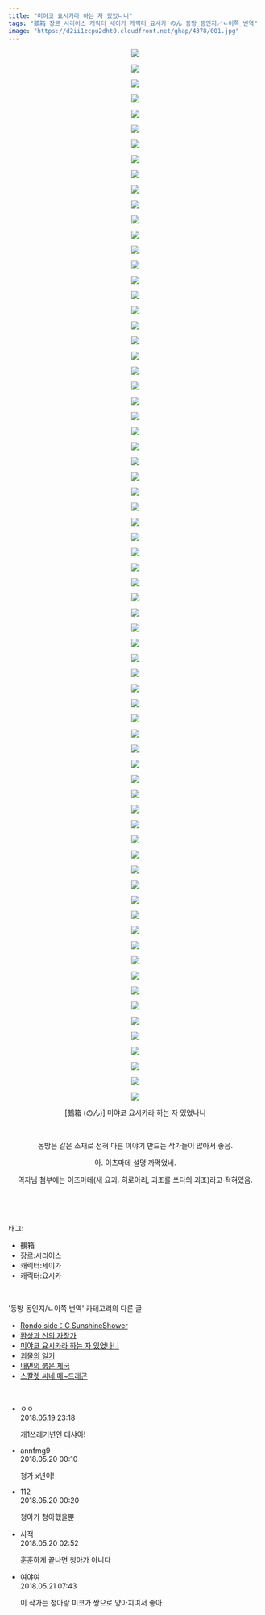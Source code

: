 ```yaml
---
title: "미야코 요시카라 하는 자 있었나니"
tags: "鵺箱 장르_시리어스 캐릭터_세이가 캐릭터_요시카 のん 동방_동인지／ㄴ이쪽_번역"
image: "https://d2ii1zcpu2dht0.cloudfront.net/ghap/4378/001.jpg"
---
```

<div class="article">
<p style="text-align: center; clear: none; float: none;"><img src="{{ site.imgserver9 }}/ghap/4378/001.jpg"/></p>
<p style="text-align: center; clear: none; float: none;"><img src="{{ site.imgserver9 }}/ghap/4378/002.jpg"/></p>
<p style="text-align: center; clear: none; float: none;"><img src="{{ site.imgserver9 }}/ghap/4378/003.jpg"/></p>
<p style="text-align: center; clear: none; float: none;"><img src="{{ site.imgserver9 }}/ghap/4378/004.jpg"/></p>
<p style="text-align: center; clear: none; float: none;"><img src="{{ site.imgserver9 }}/ghap/4378/005.jpg"/></p>
<p style="text-align: center; clear: none; float: none;"><img src="{{ site.imgserver9 }}/ghap/4378/006.jpg"/></p>
<p style="text-align: center; clear: none; float: none;"><img src="{{ site.imgserver9 }}/ghap/4378/007.jpg"/></p>
<p style="text-align: center; clear: none; float: none;"><img src="{{ site.imgserver9 }}/ghap/4378/008.jpg"/></p>
<p style="text-align: center; clear: none; float: none;"><img src="{{ site.imgserver9 }}/ghap/4378/009.jpg"/></p>
<p style="text-align: center; clear: none; float: none;"><img src="{{ site.imgserver9 }}/ghap/4378/010.jpg"/></p>
<p style="text-align: center; clear: none; float: none;"><img src="{{ site.imgserver9 }}/ghap/4378/011.jpg"/></p>
<p style="text-align: center; clear: none; float: none;"><img src="{{ site.imgserver9 }}/ghap/4378/012.jpg"/></p>
<p style="text-align: center; clear: none; float: none;"><img src="{{ site.imgserver9 }}/ghap/4378/013.jpg"/></p>
<p style="text-align: center; clear: none; float: none;"><img src="{{ site.imgserver9 }}/ghap/4378/014.jpg"/></p>
<p style="text-align: center; clear: none; float: none;"><img src="{{ site.imgserver9 }}/ghap/4378/015.jpg"/></p>
<p style="text-align: center; clear: none; float: none;"><img src="{{ site.imgserver9 }}/ghap/4378/016.jpg"/></p>
<p style="text-align: center; clear: none; float: none;"><img src="{{ site.imgserver9 }}/ghap/4378/017.jpg"/></p>
<p style="text-align: center; clear: none; float: none;"><img src="{{ site.imgserver9 }}/ghap/4378/018.jpg"/></p>
<p style="text-align: center; clear: none; float: none;"><img src="{{ site.imgserver9 }}/ghap/4378/019.jpg"/></p>
<p style="text-align: center; clear: none; float: none;"><img src="{{ site.imgserver9 }}/ghap/4378/020.jpg"/></p>
<p style="text-align: center; clear: none; float: none;"><img src="{{ site.imgserver9 }}/ghap/4378/021.jpg"/></p>
<p style="text-align: center; clear: none; float: none;"><img src="{{ site.imgserver9 }}/ghap/4378/022.jpg"/></p>
<p style="text-align: center; clear: none; float: none;"><img src="{{ site.imgserver9 }}/ghap/4378/023.jpg"/></p>
<p style="text-align: center; clear: none; float: none;"><img src="{{ site.imgserver9 }}/ghap/4378/024.jpg"/></p>
<p style="text-align: center; clear: none; float: none;"><img src="{{ site.imgserver9 }}/ghap/4378/025.jpg"/></p>
<p style="text-align: center; clear: none; float: none;"><img src="{{ site.imgserver9 }}/ghap/4378/026.jpg"/></p>
<p style="text-align: center; clear: none; float: none;"><img src="{{ site.imgserver9 }}/ghap/4378/027.jpg"/></p>
<p style="text-align: center; clear: none; float: none;"><img src="{{ site.imgserver9 }}/ghap/4378/028.jpg"/></p>
<p style="text-align: center; clear: none; float: none;"><img src="{{ site.imgserver9 }}/ghap/4378/029.jpg"/></p>
<p style="text-align: center; clear: none; float: none;"><img src="{{ site.imgserver9 }}/ghap/4378/030.jpg"/></p>
<p style="text-align: center; clear: none; float: none;"><img src="{{ site.imgserver9 }}/ghap/4378/031.jpg"/></p>
<p style="text-align: center; clear: none; float: none;"><img src="{{ site.imgserver9 }}/ghap/4378/032.jpg"/></p>
<p style="text-align: center; clear: none; float: none;"><img src="{{ site.imgserver9 }}/ghap/4378/033.jpg"/></p>
<p style="text-align: center; clear: none; float: none;"><img src="{{ site.imgserver9 }}/ghap/4378/034.jpg"/></p>
<p style="text-align: center; clear: none; float: none;"><img src="{{ site.imgserver9 }}/ghap/4378/035.jpg"/></p>
<p style="text-align: center; clear: none; float: none;"><img src="{{ site.imgserver9 }}/ghap/4378/036.jpg"/></p>
<p style="text-align: center; clear: none; float: none;"><img src="{{ site.imgserver9 }}/ghap/4378/037.jpg"/></p>
<p style="text-align: center; clear: none; float: none;"><img src="{{ site.imgserver9 }}/ghap/4378/038.jpg"/></p>
<p style="text-align: center; clear: none; float: none;"><img src="{{ site.imgserver9 }}/ghap/4378/039.jpg"/></p>
<p style="text-align: center; clear: none; float: none;"><img src="{{ site.imgserver9 }}/ghap/4378/040.jpg"/></p>
<p style="text-align: center; clear: none; float: none;"><img src="{{ site.imgserver9 }}/ghap/4378/041.jpg"/></p>
<p style="text-align: center; clear: none; float: none;"><img src="{{ site.imgserver9 }}/ghap/4378/042.jpg"/></p>
<p style="text-align: center; clear: none; float: none;"><img src="{{ site.imgserver9 }}/ghap/4378/043.jpg"/></p>
<p style="text-align: center; clear: none; float: none;"><img src="{{ site.imgserver9 }}/ghap/4378/044.jpg"/></p>
<p style="text-align: center; clear: none; float: none;"><img src="{{ site.imgserver9 }}/ghap/4378/045.jpg"/></p>
<p style="text-align: center; clear: none; float: none;"><img src="{{ site.imgserver9 }}/ghap/4378/046.jpg"/></p>
<p style="text-align: center; clear: none; float: none;"><img src="{{ site.imgserver9 }}/ghap/4378/047.jpg"/></p>
<p style="text-align: center; clear: none; float: none;"><img src="{{ site.imgserver9 }}/ghap/4378/048.jpg"/></p>
<p style="text-align: center; clear: none; float: none;"><img src="{{ site.imgserver9 }}/ghap/4378/049.jpg"/></p>
<p style="text-align: center; clear: none; float: none;"><img src="{{ site.imgserver9 }}/ghap/4378/050.jpg"/></p>
<p style="text-align: center; clear: none; float: none;"><img src="{{ site.imgserver9 }}/ghap/4378/051.jpg"/></p>
<p style="text-align: center; clear: none; float: none;"><img src="{{ site.imgserver9 }}/ghap/4378/052.jpg"/></p>
<p style="text-align: center; clear: none; float: none;"><img src="{{ site.imgserver9 }}/ghap/4378/053.jpg"/></p>
<p style="text-align: center; clear: none; float: none;"><img src="{{ site.imgserver9 }}/ghap/4378/054.jpg"/></p>
<p style="text-align: center; clear: none; float: none;"><img src="{{ site.imgserver9 }}/ghap/4378/055.jpg"/></p>
<p style="text-align: center; clear: none; float: none;"><img src="{{ site.imgserver9 }}/ghap/4378/056.jpg"/></p>
<p style="text-align: center; clear: none; float: none;"><img src="{{ site.imgserver9 }}/ghap/4378/057.jpg"/></p>
<p style="text-align: center; clear: none; float: none;"><img src="{{ site.imgserver9 }}/ghap/4378/058.jpg"/></p>
<p style="text-align: center; clear: none; float: none;"><img src="{{ site.imgserver9 }}/ghap/4378/059.jpg"/></p>
<p style="text-align: center; clear: none; float: none;"><img src="{{ site.imgserver9 }}/ghap/4378/060.jpg"/></p>
<p style="text-align: center; clear: none; float: none;"><img src="{{ site.imgserver9 }}/ghap/4378/061.jpg"/></p>
<p style="text-align: center; clear: none; float: none;"><img src="{{ site.imgserver9 }}/ghap/4378/062.jpg"/></p>
<p style="text-align: center; clear: none; float: none;"><img src="{{ site.imgserver9 }}/ghap/4378/063.jpg"/></p>
<p style="text-align: center; clear: none; float: none;"><img src="{{ site.imgserver9 }}/ghap/4378/064.jpg"/></p>
<p style="text-align: center; clear: none; float: none;"><img src="{{ site.imgserver9 }}/ghap/4378/065.jpg"/></p>
<p style="text-align: center; clear: none; float: none;"><img src="{{ site.imgserver9 }}/ghap/4378/066.jpg"/></p>
<p style="text-align: center; clear: none; float: none;"><img src="{{ site.imgserver9 }}/ghap/4378/067.jpg"/></p>
<p style="text-align: center; clear: none; float: none;"><img src="{{ site.imgserver9 }}/ghap/4378/068.jpg"/></p>
<p style="text-align: center; clear: none; float: none;"><img src="{{ site.imgserver9 }}/ghap/4378/069.jpg"/></p>
<p style="text-align: center; clear: none; float: none;"><img src="{{ site.imgserver9 }}/ghap/4378/070.jpg"/></p>
<p style="text-align: center; clear: none; float: none;">[鵺箱 (のん)] 미야코 요시카라 하는 자 있었나니</p>
<p style="text-align: center; clear: none; float: none;"><br/></p>
<p style="text-align: center; clear: none; float: none;">동방은 같은 소재로 전혀 다른 이야기 만드는 작가들이 많아서 좋음.</p>
<p style="text-align: center; clear: none; float: none;">아. 이츠마데 설명 까먹었네.</p>
<p style="text-align: center; clear: none; float: none;">역자님 첨부에는 이츠마데(새 요괴. 히로아리, 괴조를 쏘다의 괴조)라고 적혀있음.</p>
<p style="text-align: center; clear: none; float: none;"><br/></p>
</div><br/>
<div class="tagTrail">
<p>태그: </p>
<ul>
<li>鵺箱</li>
<li>장르:시리어스</li>
<li>캐릭터:세이가</li>
<li>캐릭터:요시카</li>
</ul>
</div><br/>
<div class="another">
<p>'동방 동인지/ㄴ이쪽 번역' 카테고리의 다른 글</p>
<ul>
<li><a href="/ghap_4382">Rondo side：C SunshineShower</a></li>
<li><a href="/ghap_4380">환상과 신의 자장가</a></li>
<li><a href="/ghap_4378">미야코 요시카라 하는 자 있었나니</a></li>
<li><a href="/ghap_4377">괴물의 일기</a></li>
<li><a href="/ghap_4369">내면의 붉은 제국</a></li>
<li><a href="/ghap_4355">스칼렛 씨네 메~드래곤</a></li>
</ul>
</div><br/>
<div class="cb_module cb_fluid">
<div class="cb_wrt cb_profile">
<div class="comment">
<ul>
<li class="cb_thumb_off" id="comment15258861">
<div class="cb_comment_area">
<div class="cb_info_area">
<div class="cb_section">
<span class="cb_nick_name">ㅇㅇ</span>
</div>
<div class="cb_section">
<span class="cb_date">2018.05.19 23:18 </span>
</div>
</div>
<div class="cb_dsc_comment">
<p class="cb_dsc">
											개1쓰레기년인 데샤아!
										</p>
</div>
</div></li>
<li class="cb_thumb_off" id="comment15258885">
<div class="cb_comment_area">
<div class="cb_info_area">
<div class="cb_section">
<span class="cb_nick_name">annfmg9</span>
</div>
<div class="cb_section">
<span class="cb_date">2018.05.20 00:10 </span>
</div>
</div>
<div class="cb_dsc_comment">
<p class="cb_dsc">
											청가 x년이!
										</p>
</div>
</div></li>
<li class="cb_thumb_off" id="comment15258887">
<div class="cb_comment_area">
<div class="cb_info_area">
<div class="cb_section">
<span class="cb_nick_name">112</span>
</div>
<div class="cb_section">
<span class="cb_date">2018.05.20 00:20 </span>
</div>
</div>
<div class="cb_dsc_comment">
<p class="cb_dsc">
											청아가 청아했을뿐
										</p>
</div>
</div></li>
<li class="cb_thumb_off" id="comment15258911">
<div class="cb_comment_area">
<div class="cb_info_area">
<div class="cb_section">
<span class="cb_nick_name">사적</span>
</div>
<div class="cb_section">
<span class="cb_date">2018.05.20 02:52 </span>
</div>
</div>
<div class="cb_dsc_comment">
<p class="cb_dsc">
											훈훈하게 끝나면 청아가 아니다
										</p>
</div>
</div></li>
<li class="cb_thumb_off" id="comment15259364">
<div class="cb_comment_area">
<div class="cb_info_area">
<div class="cb_section">
<span class="cb_nick_name">여야여</span>
</div>
<div class="cb_section">
<span class="cb_date">2018.05.21 07:43 </span>
</div>
</div>
<div class="cb_dsc_comment">
<p class="cb_dsc">
											이 작가는 청아랑 미코가 쌍으로 양아치여서 좋아
										</p>
</div>
</div></li>
</ul>
</div>
</div><!-- commentList close -->
</div><br/>
